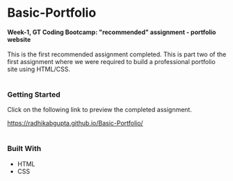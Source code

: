 # Basic-Portfolio

**Week-1, GT Coding Bootcamp: "recommended" assignment - portfolio website**<br/><br/>
This is the first recommended assignment completed. This is part two of the first assignment where we were required to build a professional portfolio site using HTML/CSS.<br/><br/>

### Getting Started
Click on the following link to preview the completed assignment.

https://radhikabgupta.github.io/Basic-Portfolio/<br/><br/>

### Built With
- HTML
- CSS


